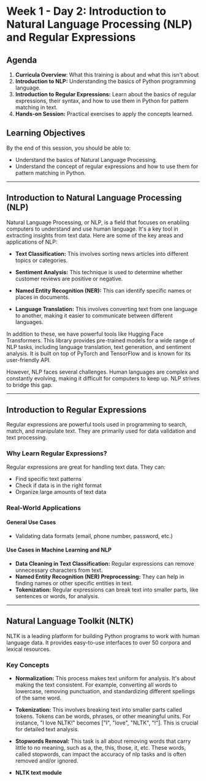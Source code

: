 # Week 1 - Day 2: Introduction to Natural Language Processing (NLP) and Regular Expressions

## Agenda
1. **Curricula Overview**: What this training is about and what this isn't about 
2. **Introduction to NLP:** Understanding the basics of Python programming language.
3. **Introduction to Regular Expressions:** Learn about the basics of regular expressions, their syntax, and how to use them in Python for pattern matching in text.
4. **Hands-on Session:** Practical exercises to apply the concepts learned.

## Learning Objectives

By the end of this session, you should be able to:

- Understand the basics of Natural Language Processing.
- Understand the concept of regular expressions and how to use them for pattern matching in Python.

---

## Introduction to Natural Language Processing (NLP)
Natural Language Processing, or NLP, is a field that focuses on enabling computers to understand and use human language. It's a key tool in extracting insights from text data. Here are some of the key areas and applications of NLP:

- **Text Classification:** This involves sorting news articles into different topics or categories.

- **Sentiment Analysis:** This technique is used to determine whether customer reviews are positive or negative.

- **Named Entity Recognition (NER):** This can identify specific names or places in documents.

- **Language Translation:** This involves converting text from one language to another, making it easier to communicate between different languages.

In addition to these, we have powerful tools like Hugging Face Transformers. This library provides pre-trained models for a wide range of NLP tasks, including language translation, text generation, and sentiment analysis. It is built on top of PyTorch and TensorFlow and is known for its user-friendly API.

However, NLP faces several challenges. Human languages are complex and constantly evolving, making it difficult for computers to keep up. NLP strives to bridge this gap.

---

## Introduction to Regular Expressions

Regular expressions are powerful tools used in programming to search, match, and manipulate text. They are primarily used for data validation and text processing.

### Why Learn Regular Expressions?

Regular expressions are great for handling text data. They can:

- Find specific text patterns
- Check if data is in the right format
- Organize large amounts of text data

### Real-World Applications

#### General Use Cases

- Validating data formats (email, phone number, password, etc.)

#### Use Cases in Machine Learning and NLP

- **Data Cleaning in Text Classification:** Regular expressions can remove unnecessary characters from text.
- **Named Entity Recognition (NER) Preprocessing:** They can help in finding names or other specific entities in text.
- **Tokenization:** Regular expressions can break text into smaller parts, like sentences or words, for analysis.

---

## Natural Language Toolkit (NLTK)

NLTK is a leading platform for building Python programs to work with human language data. It provides easy-to-use interfaces to over 50 corpora and lexical resources.

### Key Concepts

- **Normalization:** This process makes text uniform for analysis. It's about making the text consistent. For example, converting all words to lowercase, removing punctuation, and standardizing different spellings of the same word.

- **Tokenization:** This involves breaking text into smaller parts called tokens. Tokens can be words, phrases, or other meaningful units. For instance, "I love NLTK!" becomes ["I", "love", "NLTK", "!"]. This is crucial for detailed text analysis.

- **Stopwords Removal:** This task is all about removing words that carry little to no meaning, such as a, the, this, those, it, etc. These words, called stopwords, can impact the accuracy of nlp tasks and is often removed and/or ignored.

- **NLTK text module**